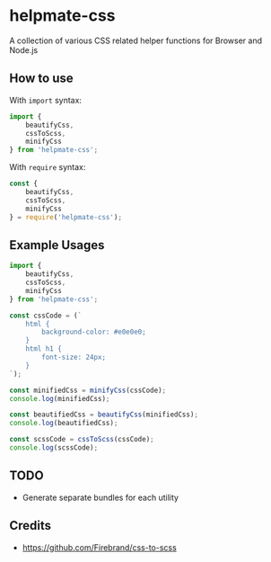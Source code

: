 # helpmate-css
A collection of various CSS related helper functions for Browser and Node.js

## How to use

With `import` syntax:
```js
import {
    beautifyCss,
    cssToScss,
    minifyCss
} from 'helpmate-css';
```

With `require` syntax:
```js
const {
    beautifyCss,
    cssToScss,
    minifyCss
} = require('helpmate-css');
```
## Example Usages

```js
import {
    beautifyCss,
    cssToScss,
    minifyCss
} from 'helpmate-css';

const cssCode = (`
    html {
        background-color: #e0e0e0;
    }
    html h1 {
        font-size: 24px;
    }
`);

const minifiedCss = minifyCss(cssCode);
console.log(minifiedCss);

const beautifiedCss = beautifyCss(minifiedCss);
console.log(beautifiedCss);

const scssCode = cssToScss(cssCode);
console.log(scssCode);
```

## TODO

* Generate separate bundles for each utility

## Credits

* https://github.com/Firebrand/css-to-scss
